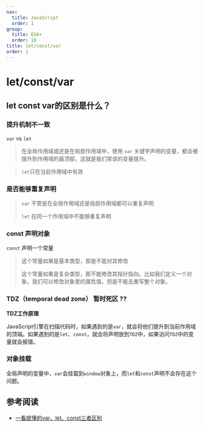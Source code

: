 ```yaml
---
nav:
  title: JavaScript
  order: 1
group:
  title: ES6+
  order: 10
title: let/const/var
order: 1
---
```


# let/const/var

## let const var的区别是什么？

### 提升机制不一致

`var` vs `let` 

> 在全局作用域或还是在局部作用域中，使用 `var` 关键字声明的变量，都会被提升到作用域的最顶部，这就是我们常说的变量提升。

> `let`只在当前作用域中有效

### 是否能够重复声明

> `var` 不管是在全局作用域还是局部作用域都可以重复声明
>
> `let` 在同一个作用域中不能够重复声明

### const 声明对象

`const` 声明一个常量

> 这个常量如果是基本类型，那是不能对其修改
>
> 这个常量如果是复杂类型，那不能修改其指针指向。比如我们定义一个对象，我们可以修改对象里的属性值，但是不能去重写整个对象。

### TDZ（temporal dead zone） 暂时死区 ??

**TDZ工作原理**

JavaScript引擎在扫描代码时，如果遇到的是`var`，就会将他们提升到当前作用域的顶端。如果遇到的是`let`、`const`，就会将声明放到`TDZ`中，如果访问`TDZ`中的变量就会报错。

### 对象挂载

全局声明的变量中，`var`会挂载到`window`对象上，而`let`和`const`声明不会存在这个问题。



## 参考阅读

- [一看就懂的var、let、const三者区别](https://juejin.cn/post/6925641096152399880)